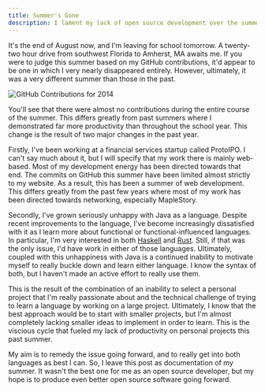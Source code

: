 ```yaml
---
title: Summer's Gone
description: I lament my lack of open source development over the summer, and discuss my new goals.
---
```


It's the end of August now, and I'm leaving for school tomorrow. A twenty-two hour drive from southwest Florida to Amherst, MA awaits me. If you were to judge this summer based on my GitHub contributions, it'd appear to be one in which I very nearly disappeared entirely. However, ultimately, it was a very different summer than those in the past.

![GitHub Contributions for 2014](https://dl.dropboxusercontent.com/u/8097711/Summer-2014-GitHub-Contributions.png)

You'll see that there were almost no contributions during the entire course of the summer. This differs greatly from past summers where I demonstrated far more productivity than throughout the school year. This change is the result of two major changes in the past year.

Firstly, I've been working at a financial services startup called ProtoIPO. I can't say much about it, but I will specify that my work there is mainly web-based. Most of my development energy has been directed towards that end. The commits on GitHub this summer have been limited almost strictly to my website. As a result, this has been a summer of web development. This differs greatly from the past few years where most of my work has been directed towards networking, especially MapleStory.

Secondly, I've grown seriously unhappy with Java as a language. Despite recent improvements to the language, I've become increasingly dissatisfied with it as I learn more about functional or functional-influenced languages. In particular, I'm very interested in both [Haskell](http://www.haskell.org/haskellwiki/Haskell) and [Rust](http://www.rust-lang.org). Still, if that was the only issue, I'd have work in either of those languages. Ultimately, coupled with this unhappiness with Java is a continued inability to motivate myself to really buckle down and learn either language. I know the syntax of both, but I  haven't made an active effort to really use them. 

This is the result of the combination of an inability to select a personal project that I'm really passionate about and the technical challenge of trying to learn a language by working on a large project. Ultimately, I know that the best approach would be to start with smaller projects, but I'm almost completely lacking smaller ideas to implement in order to learn. This is the viscious cycle that fueled my lack of productivity on personal projects this past summer. 

My aim is to remedy the issue going forward, and to really get into both languages as best I can. So, I leave this post as documentation of my summer. It wasn't the best one for me as an open source developer, but my hope is to produce even better open source software going forward. 
